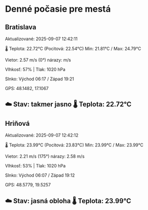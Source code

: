 ﻿# Denné počasie pre mestá

## Bratislava
Aktualizované: 2025-09-07 12:42:11

🌡️ Teplota: 22.72°C 
(Pocitová: 22.54°C)
Min: 21.81°C / Max: 24.79°C

Vietor: 2.57 m/s    (0°) 
nárazy:  m/s

Vlhkosť: 57% | Tlak: 1020 hPa

Slnko: Východ 06:17 / Západ 19:21

GPS: 48.1482, 17.1067

☁️ Stav: takmer jasno        🌡️ Teplota: 22.72°C
---

## Hriňová
Aktualizované: 2025-09-07 12:42:12

🌡️ Teplota: 23.99°C 
(Pocitová: 23.83°C)
Min: 23.99°C / Max: 23.99°C

Vietor: 2.21 m/s (175°)
nárazy: 2.58 m/s

Vlhkosť: 53% | Tlak: 1020 hPa

Slnko: Východ 06:07 / Západ 19:12

GPS: 48.5779, 19.5257

☁️ Stav: jasná obloha        🌡️ Teplota: 23.99°C
---
